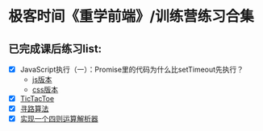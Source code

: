 # 极客时间《重学前端》/训练营练习合集

## 已完成课后练习list:
- [x] JavaScript执行（一）：Promise里的代码为什么比setTimeout先执行？ 
  * [js版本](https://github.com/syt-honey/Re-learn-the-front-end/blob/main/JavaScript%E6%89%A7%E8%A1%8C%EF%BC%88%E4%B8%80%EF%BC%89/trafficSignal-js.html)
  * [css版本](https://github.com/syt-honey/Re-learn-the-front-end/blob/main/JavaScript%E6%89%A7%E8%A1%8C%EF%BC%88%E4%B8%80%EF%BC%89/trafficSignal-css.html)
- [x] [TicTacToe](https://github.com/syt-honey/Re-learn-the-front-end/blob/main/ticTacToe.html)
- [x] [寻路算法](https://github.com/syt-honey/Re-learn-the-front-end/blob/main/searching.html)  
- [x] [实现一个四则运算解析器](https://github.com/syt-honey/Re-learn-the-front-end/blob/main/%E5%9B%9B%E5%88%99%E8%BF%90%E7%AE%97%E8%A7%A3%E6%9E%90%E5%99%A8/analyzer.html)